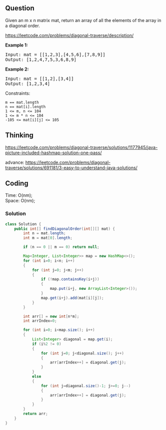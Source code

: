 ## Question
Given an m x n matrix mat, return an array of all the elements of the array in a diagonal order.

https://leetcode.com/problems/diagonal-traverse/description/

**Example 1:**
<pre>
Input: mat = [[1,2,3],[4,5,6],[7,8,9]]
Output: [1,2,4,7,5,3,6,8,9]
</pre>

**Example 2:**
<pre>
Input: mat = [[1,2],[3,4]]
Output: [1,2,3,4]
</pre>

Constraints:

    m == mat.length
    n == mat[i].length
    1 <= m, n <= 104
    1 <= m * n <= 104
    -105 <= mat[i][j] <= 105



## Thinking
https://leetcode.com/problems/diagonal-traverse/solutions/1177945/java-picture-included-hashmap-solution-one-pass/

advance:
https://leetcode.com/problems/diagonal-traverse/solutions/691181/3-easy-to-understand-java-solutions/

## Coding
Time: O(nm);  
Space: O(nm);

### Solution
```java
class Solution {
    public int[] findDiagonalOrder(int[][] mat) {
        int n = mat.length;
        int m = mat[0].length;

        if (n == 0 || m == 0) return null;

        Map<Integer, List<Integer>> map = new HashMap<>();
        for (int i=0; i<n; i++)
        {
            for (int j=0; j<m; j++)
            {
                if (!map.containsKey(i+j))
                {
                    map.put(i+j, new ArrayList<Integer>());
                }
                map.get(i+j).add(mat[i][j]);
            }
        }

        int arr[] = new int[n*m];
        int arrIndex=0;

        for (int i=0; i<map.size(); i++)
        {
            List<Integer> diagonal = map.get(i);
            if (i%2 != 0)
            {
                for (int j=0; j<diagonal.size(); j++)
                {
                    arr[arrIndex++] = diagonal.get(j);
                }
            }
            else
            {
                for (int j=diagonal.size()-1; j>=0; j--)
                {
                    arr[arrIndex++] = diagonal.get(j);
                }
            }
        }
        return arr;
    }
}
```